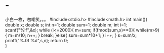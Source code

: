 # -
小白一枚，勿嘲笑。。。
#include<stdio.h>
#include<math.h>
int main(){
	double x;
	double s;
	int n=1;
	double sum=1;
	double m;
	int i=1;
	scanf("%lf",&x);
	while (i<=2000){
		m=sum;
		if(fmod(sum,x)==0){
			while(m>9){
				m=m/10;
				n++;
			}
			break;
		}else{
			sum=sum*10+1;
		}
		i++;
	}
	s=sum/x;
	printf("%.0f %d",s,n);
	return 0;	
	}
